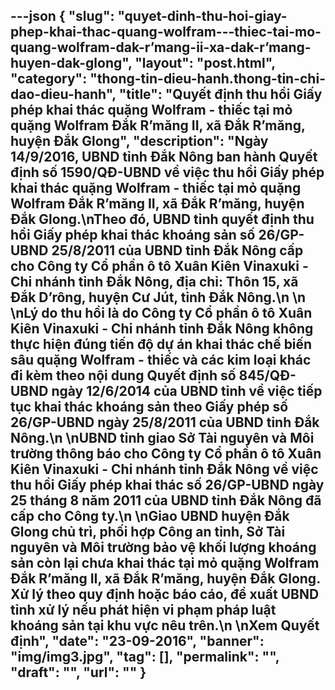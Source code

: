 ---json
{
    "slug": "quyet-dinh-thu-hoi-giay-phep-khai-thac-quang-wolfram---thiec-tai-mo-quang-wolfram-dak-r’mang-ii-xa-dak-r’mang-huyen-dak-glong",
    "layout": "post.html",
    "category": "thong-tin-dieu-hanh.thong-tin-chi-dao-dieu-hanh",
    "title": "Quyết định thu hồi Giấy phép khai thác quặng Wolfram - thiếc tại mỏ quặng Wolfram Đắk R’măng II, xã Đắk R’măng, huyện Đắk Glong",
    "description": "Ngày 14/9/2016, UBND tỉnh Đắk Nông ban hành Quyết định số 1590/QĐ-UBND về việc thu hồi Giấy phép khai thác quặng Wolfram - thiếc tại mỏ quặng Wolfram Đắk R’măng II, xã Đắk R’măng, huyện Đắk Glong.\nTheo đó, UBND tỉnh quyết định thu hồi Giấy phép khai thác khoáng sản số 26/GP-UBND 25/8/2011 của UBND tỉnh Đắk Nông cấp cho Công ty Cổ phần ô tô Xuân Kiên Vinaxuki - Chi nhánh tỉnh Đắk Nông, địa chỉ: Thôn 15, xã Đắk D’rông, huyện Cư Jút, tỉnh Đắk Nông.\n \n \nLý do thu hồi là do Công ty Cổ phần ô tô Xuân Kiên Vinaxuki - Chi nhánh tỉnh Đắk Nông không thực hiện đúng tiến độ dự án khai thác chế biến sâu quặng Wolfram - thiếc và các kim loại khác đi kèm theo nội dung Quyết định số 845/QĐ-UBND ngày 12/6/2014 của UBND tỉnh về việc tiếp tục khai thác khoáng sản theo Giấy phép số 26/GP-UBND ngày 25/8/2011 của UBND tỉnh Đắk Nông.\n \nUBND tỉnh giao Sở Tài nguyên và Môi trường thông báo cho Công ty Cổ phần ô tô Xuân Kiên Vinaxuki - Chi nhánh tỉnh Đắk Nông về việc thu hồi Giấy phép khai thác số 26/GP-UBND ngày 25 tháng 8 năm 2011 của UBND tỉnh Đắk Nông đã cấp cho Công ty.\n \nGiao UBND huyện Đắk Glong chủ trì, phối hợp Công an tỉnh, Sở Tài nguyên và Môi trường bảo vệ khối lượng khoáng sản còn lại chưa khai thác tại mỏ quặng Wolfram Đắk R’măng II, xã Đắk R’măng, huyện Đắk Glong. Xử lý theo quy định hoặc báo cáo, đề xuất UBND tỉnh xử lý nếu phát hiện vi phạm pháp luật khoáng sản tại khu vực nêu trên.\n \nXem Quyết định",
    "date": "23-09-2016",
    "banner": "img/img3.jpg",
    "tag": [],
    "permalink": "",
    "draft": "",
    "url": ""
}
---
